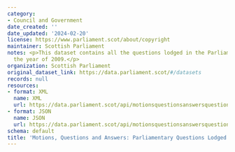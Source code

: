 ```yaml
---
category:
- Council and Government
date_created: ''
date_updated: '2024-02-20'
license: https://www.parliament.scot/about/copyright
maintainer: Scottish Parliament
notes: <p>This dataset contains all the questions lodged in the Parliament during
  the year of 2009.</p>
organization: Scottish Parliament
original_dataset_link: https://data.parliament.scot/#/datasets
records: null
resources:
- format: XML
  name: XML
  url: https://data.parliament.scot/api/motionsquestionsanswersquestions?year=2009
- format: JSON
  name: JSON
  url: https://data.parliament.scot/api/motionsquestionsanswersquestions?year=2009
schema: default
title: 'Motions, Questions and Answers: Parliamentary Questions Lodged (2009)'
---
```

